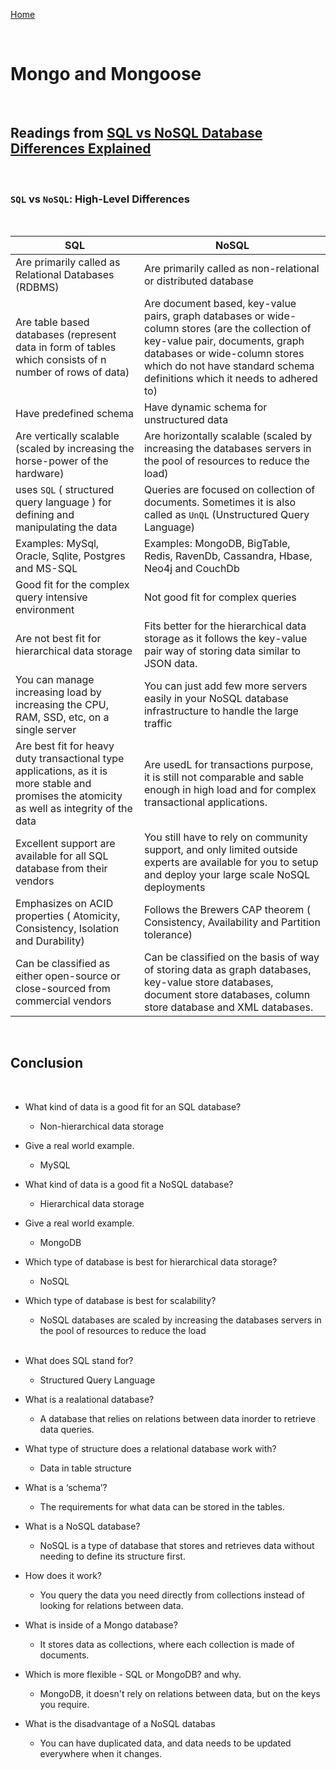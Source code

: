 [Home](README.md)

<br>

# Mongo and Mongoose


<br>

## Readings from [SQL vs NoSQL Database Differences Explained](https://www.thegeekstuff.com/2014/01/sql-vs-nosql-db/?utm_source=tuicool)

<br>

### `SQL` vs `NoSQL`: High-Level Differences

<br>

SQL                                               |  NoSQL
--------------------------------------------------|--------------------------------------------------
Are primarily called as Relational Databases (RDBMS) | Are primarily called as non-relational or distributed database
Are table based databases (represent data in form of tables which consists of n number of rows of data) | Are document based, key-value pairs, graph databases or wide-column stores (are the collection of key-value pair, documents, graph databases or wide-column stores which do not have standard schema definitions which it needs to adhered to)
Have predefined schema | Have dynamic schema for unstructured data
Are vertically scalable (scaled by increasing the horse-power of the hardware) |  Are horizontally scalable (scaled by increasing the databases servers in the pool of resources to reduce the load)
uses `SQL` ( structured query language ) for defining and manipulating the data | Queries are focused on collection of documents. Sometimes it is also called as `UnQL` (Unstructured Query Language)
Examples: MySql, Oracle, Sqlite, Postgres and MS-SQL |  Examples: MongoDB, BigTable, Redis, RavenDb, Cassandra, Hbase, Neo4j and CouchDb
Good fit for the complex query intensive environment |  Not good fit for complex queries
Are not best fit for hierarchical data storage | Fits better for the hierarchical data storage as it follows the key-value pair way of storing data similar to JSON data. 
You can manage increasing load by increasing the CPU, RAM, SSD, etc, on a single server | You can just add few more servers easily in your NoSQL database infrastructure to handle the large traffic
Are best fit for heavy duty transactional type applications, as it is more stable and promises the atomicity as well as integrity of the data | Are usedL for transactions purpose, it is still not comparable and sable enough in high load and for complex transactional applications.
Excellent support are available for all SQL database from their vendors | You still have to rely on community support, and only limited outside experts are available for you to setup and deploy your large scale NoSQL deployments
Emphasizes on ACID properties ( Atomicity, Consistency, Isolation and Durability) | Follows the Brewers CAP theorem ( Consistency, Availability and Partition tolerance)
Can be classified as either open-source or close-sourced from commercial vendors | Can be classified on the basis of way of storing data as graph databases, key-value store databases, document store databases, column store database and XML databases.

<br>

## Conclusion

<br>

- What kind of data is a good fit for an SQL database?
  - Non-hierarchical data storage

- Give a real world example.
  - MySQL

- What kind of data is a good fit a NoSQL database?
  - Hierarchical data storage

- Give a real world example.
  - MongoDB

- Which type of database is best for hierarchical data storage?
  - NoSQL

- Which type of database is best for scalability?
  - NoSQL databases are scaled by increasing the databases servers in the pool of resources to reduce the load

  <br>

- What does SQL stand for?
  - Structured Query Language

- What is a realational database?
  - A database that relies on relations between data inorder to retrieve data queries.

- What type of structure does a relational database work with?
  - Data in table structure

- What is a ‘schema’?
  - The requirements for what data can be stored in the tables.

- What is a NoSQL database?
  - NoSQL is a type of database that stores and retrieves data without needing to define its structure first.

- How does it work?
  - You query the data you need directly from collections instead of looking for relations between data.

- What is inside of a Mongo database?
  - It stores data as collections, where each collection is made of documents.

- Which is more flexible - SQL or MongoDB? and why.
  - MongoDB, it doesn't rely on relations between data, but on the keys you require.

- What is the disadvantage of a NoSQL databas
  - You can have duplicated data, and data needs to be updated everywhere when it changes.
  